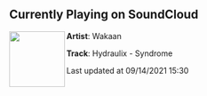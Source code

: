 ## Currently Playing on SoundCloud

[<img align="left" width="100" src="https://i1.sndcdn.com/artworks-2BzQIo4MtJXHARfA-Ro20XA-t500x500.jpg">](https://soundcloud.com/wakaan/hydraulix-syndrome-1?in=itshydraulix/sets/imposter-syndrome-lp)

**Artist**: Wakaan 

**Track**: Hydraulix - Syndrome

Last updated at 09/14/2021 15:30
